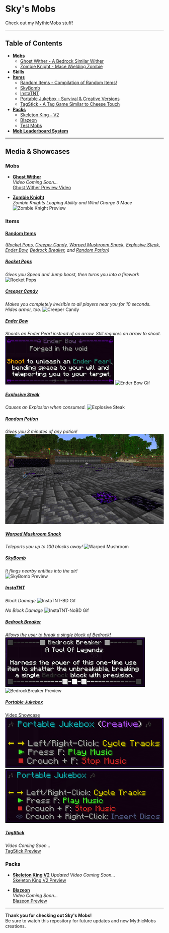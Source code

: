 # Sky's Mobs
Check out my MythicMobs stuff!

---

## Table of Contents
- [**Mobs**](Mobs)
  - [Ghost Wither - A Bedrock Similar Wither](Mobs/GhostWither_Mob.yml)
  - [Zombie Knight - Mace Wielding Zombie](Mobs/ZombieKnight_Mace.yml)
- **Skills**
- [**Items**](Items)
  - [Random Items - Compilation of Random Items!](Items/RandomItems.yml)
  - [SkyBomb](Items/SkyBomb.yml)
  - [InstaTNT](Items/InstaTNT)
  - [Portable Jukebox - Survival & Creative Versions](Items/Portable_Jukebox.yml)
  - [TagStick - A Tag Game Similar to Cheese Touch](Packs/TagStick)
- [**Packs**](Packs)
  - [Skeleton King - V2](Packs/SkeletonKingV2)
  - [Blazeon](Packs/Blazeon)
  - [Test Mobs](Packs/TestMobs)
- [**Mob Leaderboard System**](Packs/KillTracker)

---

## Media & Showcases

### Mobs
- [**Ghost Wither**](Mobs/GhostWither_Mob.yml)  
  _Video Coming Soon..._
  <br>
  [Ghost Wither Preview Video](https://youtube.com/SkyKiller63) 

- [**Zombie Knight**](Mobs/ZombieKnight_Mace.yml)  
  _Zombie Knights Leaping Ability and Wind Charge 3 Mace_
  <br>
  ![Zombie Knight Preview](assets/ZombieKnight-Mace.gif) 

### Items
#### **[Random Items](Items/RandomItems.yml)**
  _([Rocket Pops](#rocket-pops), [Creeper Candy](#creeper-candy), [Warped Mushroom Snack](#warped-mushroom-snack), [Explosive Steak](#explosive-steak), [Ender Bow](#ender-bow), [Bedrock Breaker](#bedrock-breaker), and [Random Potion](#random-potion))_
  <br>
  
##### **[Rocket Pops](Items/RandomItems.yml)**
  _Gives you Speed and Jump boost, then turns you into a firework_
  ![Rocket Pops](assets/RocketPops.gif)
  <br>
  
##### **[Creeper Candy](Items/RandomItems.yml)** 
  _Makes you completely invisible to all players near you for 10 seconds. Hides armor, too._
  ![Creeper Candy](assets/CreeperCandy.gif)
  <br>
  
##### **[Ender Bow](Items/RandomItems.yml)**
  _Shoots an Ender Pearl instead of an arrow. Still requires an arrow to shoot._
  <br>
  ![Ender Bow Tooltip](assets/Enderbow.png)
  ![Ender Bow Gif](assets/EnderBow.gif)
  <br>

##### **[Explosive Steak](Items/RandomItems.yml)** 
  _Causes an Explosion when consumed._
  ![Explosive Steak](assets/ExplosiveSteak.gif)
  <br>
  
##### **[Random Potion](Items/RandomItems.yml)** 
  _Gives you 3 minutes of any potion!_
  ![Random Potion](assets/RandomPotion.gif)
  <br>
  
##### **[Warped Mushroom Snack](Items/RandomItems.yml)**
  _Teleports you up to 100 blocks away!_
  ![Warped Mushroom](assets/WarpedMushroom.gif)


##### **[SkyBomb](Items/SkyBomb.yml)**  
  _It flings nearby entities into the air!_
  <br>
  ![SkyBomb Preview](assets/SkyBomb.gif)

##### **[InstaTNT](Items/InstaTNT)**  
  _Block Damage_
  ![InstaTNT-BD Gif](assets/InstaTNT-BD.gif)
  
  _No Block Damage_
  ![InstaTNT-NoBD Gif](assets/InstaTNT-NoBD.gif)
  <br>

##### **[Bedrock Breaker](Items/RandomItems.yml)**  
  _Allows the user to break a single block of Bedrock!_
  <br>
  ![BedrockBreaker - Tooltip](assets/BedrockBreaker-Tooltip.png)
  ![BedrockBreaker Preview](assets/BedrockBreaker.gif)

  
##### [**Portable Jukebox**](Items/Portable_Jukebox.yml) 
  [Video Showcase](https://www.youtube.com/watch?v=pUYRpjGbHM8)
  <br>
  ![Portable Jukebox Preview - Creative](assets/PortableJukebox-Creative.png)
  ![Portable Jukebox Preview - Survival](assets/PortableJukebox-Survival.png)
  <br>
  
##### [**TagStick**](Packs/TagStick)
  _Video Coming Soon..._
  <br>
  [TagStick Preview](https://www.youtube.com/SkyKiller63)

### Packs
- [**Skeleton King V2**](Packs/SkeletonKingV2)
  _Updated Video Coming Soon..._
  <br>
  [Skeleton King V2 Preview](https://www.youtube.com/watch?v=3OtIIp_-WP0)

- [**Blazeon**](Packs/Blazeon)  
  _Video Coming Soon..._
  <br>
  [Blazeon Preview](https://www.youtube.com/SkyKiller63)

---

**Thank you for checking out Sky's Mobs!**  
Be sure to watch this repository for future updates and new MythicMobs creations.

